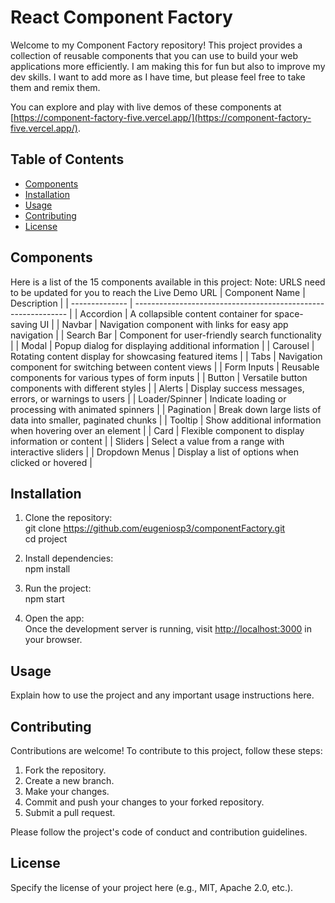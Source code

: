 # React Component Factory

Welcome to my Component Factory repository! This project provides a collection of reusable components that you can use to build your web applications more efficiently. I am making this for fun but also to improve my dev skills. I want to add more as I have time, but please feel free to take them and remix them.

You can explore and play with live demos of these components at [https://component-factory-five.vercel.app/](https://component-factory-five.vercel.app/).

## Table of Contents

- [Components](#components)
- [Installation](#installation)
- [Usage](#usage)
- [Contributing](#contributing)
- [License](#license)

## Components

Here is a list of the 15 components available in this project:
Note: URLS need to be updated for you to reach the Live Demo URL
| Component Name | Description |
| -------------- | ------------------------------------------------------------- |
| Accordion | A collapsible content container for space-saving UI |
| Navbar | Navigation component with links for easy app navigation |
| Search Bar | Component for user-friendly search functionality |
| Modal | Popup dialog for displaying additional information |
| Carousel | Rotating content display for showcasing featured items |
| Tabs | Navigation component for switching between content views |
| Form Inputs | Reusable components for various types of form inputs |
| Button | Versatile button components with different styles |
| Alerts | Display success messages, errors, or warnings to users |
| Loader/Spinner | Indicate loading or processing with animated spinners |
| Pagination | Break down large lists of data into smaller, paginated chunks |
| Tooltip | Show additional information when hovering over an element |
| Card | Flexible component to display information or content |
| Sliders | Select a value from a range with interactive sliders |
| Dropdown Menus | Display a list of options when clicked or hovered |

## Installation

1. Clone the repository:
   <br>git clone https://github.com/eugeniosp3/componentFactory.git
   <br>cd project

2. Install dependencies:
   <br>npm install

3. Run the project:
   <br>npm start

4. Open the app:
   <br>Once the development server is running, visit [http://localhost:3000](http://localhost:3000) in your browser.

## Usage

Explain how to use the project and any important usage instructions here.

## Contributing

Contributions are welcome! To contribute to this project, follow these steps:

1. Fork the repository.
2. Create a new branch.
3. Make your changes.
4. Commit and push your changes to your forked repository.
5. Submit a pull request.

Please follow the project's code of conduct and contribution guidelines.

## License

Specify the license of your project here (e.g., MIT, Apache 2.0, etc.).
